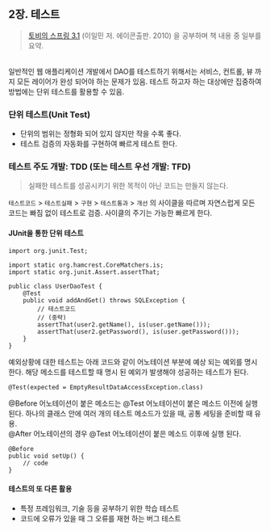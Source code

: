 ## 2장. 테스트

> [토비의 스프링 3.1](http://book.naver.com/bookdb/book_detail.nhn?bid=7006516) (이일민 저. 에이콘출판. 2010) 을 공부하며 책 내용 중 일부를 요약.

<br>
일반적인 웹 애플리케이션 개발에서 DAO를 테스트하기 위해서는 서비스, 컨트롤, 뷰 까지 모든 레이어가 완성
되어야 하는 문제가 있음. 테스트 하고자 하는 대상에만 집중하여 방법에는 단위 테스트를 활용할 수 있음.

### 단위 테스트(Unit Test)
- 단위의 범위는 정형화 되어 있지 않지만 작을 수록 좋다.
- 테스트 검증의 자동화를 구현하여 빠르게 테스트 한다.

### 테스트 주도 개발: TDD (또는 테스트 우선 개발: TFD)
> 실패한 테스트를 성공시키기 위한 목적이 아닌 코드는 만들지 않는다.

`테스트코드` > `테스트실패` > `구현` > `테스트통과` > `개선` 의 사이클을 따르며 자연스럽게 모든 코드는 빠짐 없이 테스트로 검증. 사이클의 주기는 가능한 빠르게 한다.

#### JUnit을 통한 단위 테스트
```
import org.junit.Test;

import static org.hamcrest.CoreMatchers.is;
import static org.junit.Assert.assertThat;

public class UserDaoTest {    
    @Test
    public void addAndGet() throws SQLException {
    	// 테스트코드
        // (중략)
        assertThat(user2.getName(), is(user.getName()));
        assertThat(user2.getPassword(), is(user.getPassword()));
	}
}   
```

예외상황에 대한 테스트는 아래 코드와 같이 어노테이션 부분에 예상 되는 예외를 명시한다. 해당 메소드를 테스트할 때 명시 된 예외가 발생해야 성공하는 테스트가 된다.

```
@Test(expected = EmptyResultDataAccessException.class)
```

@Before 어노테이션이 붙은 메소드는  @Test 어노테이션이 붙은 메소드 이전에 실행 된다. 하나의 클래스 안에 여러 개의 테스트 메소드가 있을 때, 공통 세팅을 준비할 때 유용. <br>@After 어노테이션의 경우 @Test 어노테이션이 붙은 메소드 이후에 실행 된다.

```
@Before
public void setUp() {
	// code
}
```
#### 테스트의 또 다른 활용
- 특정 프레임워크, 기술 등을 공부하기 위한 학습 테스트
- 코드에 오류가 있을 때 그 오류를 재현 하는 버그 테스트